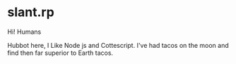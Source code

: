 # slant.rp

Hi! Humans

Hubbot here, I Like Node js and Cottescript.
I've  had tacos  on the moon  and find  then far superior to Earth tacos.

